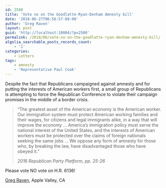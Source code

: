 ```yaml
---
id: 2580
title: 'Vote no on the Goodlatte-Ryan-Denham Amnesty bill'
date: '2018-06-27T06:56:57-08:00'
author: 'Greg Raven'
layout: post
guid: 'http://localhost:10004/?p=2580'
permalink: /2018/06/vote-no-on-the-goodlatte-ryan-denham-amnesty-bill/
algolia_searchable_posts_records_count:
    - '1'
categories:
    - Letters
tags:
    - amnesty
    - 'Representative Paul Cook'
---
```


Despite the fact that Republicans campaigned against amnesty and for putting the interests of American workers first, a small group of Republicans is attempting to force the Republican Conference to violate their campaign promises in the middle of a border crisis.

> “The greatest asset of the American economy is the American worker. Our immigration system must protect American working families and their wages, for citizens and legal immigrants alike, in a way that will improve the economy … America’s immigration policy must serve the national interest of the United States, and the interests of American workers must be protected over the claims of foreign nationals seeking the same jobs … We oppose any form of amnesty for those who, by breaking the law, have disadvantaged those who have obeyed it.”
> 
> <cite>2016 Republican Party Platform, pp. 25-26</cite>

Please vote NO vote on H.R. 6136!

[Greg Raven](https://www.gregraven.org/), Apple Valley, CA